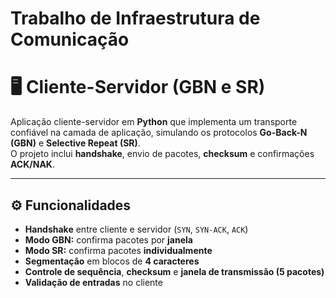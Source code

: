 # Trabalho de Infraestrutura de Comunicação

# 🖥️ Cliente-Servidor (GBN e SR)

Aplicação cliente-servidor em **Python** que implementa um transporte confiável na camada de aplicação, simulando os protocolos **Go-Back-N (GBN)** e **Selective Repeat (SR)**.  
O projeto inclui **handshake**, envio de pacotes, **checksum** e confirmações **ACK/NAK**.

---

## ⚙️ Funcionalidades

- **Handshake** entre cliente e servidor (`SYN`, `SYN-ACK`, `ACK`)
- **Modo GBN:** confirma pacotes por **janela**
- **Modo SR:** confirma pacotes **individualmente**
- **Segmentação** em blocos de **4 caracteres**
- **Controle de sequência**, **checksum** e **janela de transmissão (5 pacotes)**
- **Validação de entradas** no cliente
